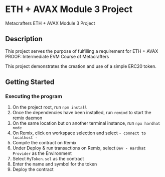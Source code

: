# ETH + AVAX Module 3 Project

Metacrafters ETH + AVAX Module 3 Project

## Description

This project serves the purpose of fulfilling a requirement for ETH + AVAX PROOF: Intermediate EVM Course of Metacrafters

This project demonstrates the creation and use of a simple ERC20 token.

## Getting Started

### Executing the program


1. On the project root, run `npm install`
2. Once the dependencies have been installed, run `remixd` to start the remix daemon
3. On the same location but on another terminal instance, run `npx hardhat node`
4. On Remix, click on workspace selection and select `- connect to localhost -`
5. Compile the contract on Remix
6. Under Deploy & run transactions on Remix, select `Dev - Hardhat Provider` as the Environment
7. Select `MyToken.sol` as the contract
8. Enter the name and symbol for the token
9. Deploy the contract


